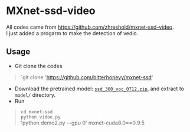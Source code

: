 # MXnet-ssd-video

All codes came from https://github.com/zhreshold/mxnet-ssd-video.  
I just added a progarm to make the detection of vedio.  

## Usage
* Git clone the codes
>`git clone 'https://github.com/bitterhoneyy/mxnet-ssd'

* Download the pretrained model: [`ssd_300_voc_0712.zip`](https://github.com/zhreshold/mxnet-ssd/releases/download/v0.5-beta/vgg16_ssd_300_voc0712_trainval.zip), and extract to `model/` directory.
* Run
>`cd mxnet-ssd`  
`python vidoe.py`  
'python demo2.py --gpu 0'
mxnet-cuda8.0==0.9.5
